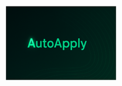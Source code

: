 <h1 align="center">
<img src="https://raw.githubusercontent.com/Korbielowski/AutoApply/main/branding/main_logo.png" width="300">
</h1><br>
